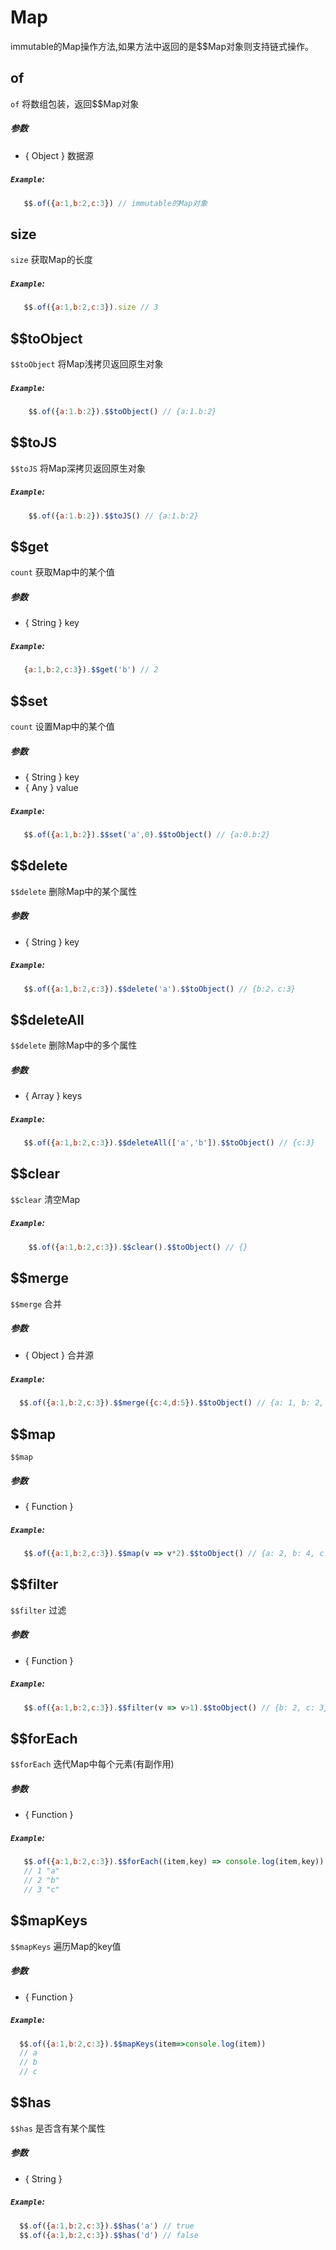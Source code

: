 # Map
immutable的Map操作方法,如果方法中返回的是$$Map对象则支持链式操作。

## of
`of` 将数组包装，返回$$Map对象
##### 参数
* { Object } 数据源
##### `Example`:
```js
   $$.of({a:1,b:2,c:3}) // immutable的Map对象
```

## size
`size` 获取Map的长度
##### `Example`:
```js
   $$.of({a:1,b:2,c:3}).size // 3
```

## $$toObject
`$$toObject` 将Map浅拷贝返回原生对象
##### `Example`:
```js
    $$.of({a:1.b:2}).$$toObject() // {a:1.b:2}
```


## $$toJS
`$$toJS` 将Map深拷贝返回原生对象
##### `Example`:
```js
    $$.of({a:1.b:2}).$$toJS() // {a:1.b:2}
```


## $$get
`count` 获取Map中的某个值
##### 参数
* { String } key
##### `Example`:
```js
   {a:1,b:2,c:3}).$$get('b') // 2
```

## $$set
`count` 设置Map中的某个值
##### 参数
* { String } key
* { Any } value
##### `Example`:
```js
   $$.of({a:1,b:2}).$$set('a',0).$$toObject() // {a:0.b:2}
```


## $$delete
`$$delete` 删除Map中的某个属性
##### 参数
* { String } key
##### `Example`:
```js
   $$.of({a:1,b:2,c:3}).$$delete('a').$$toObject() // {b:2，c:3}
```

## $$deleteAll
`$$delete` 删除Map中的多个属性
##### 参数
* { Array<String> } keys
##### `Example`:
```js
   $$.of({a:1,b:2,c:3}).$$deleteAll(['a','b']).$$toObject() // {c:3}
```


## $$clear
`$$clear` 清空Map

##### `Example`:
```js
    $$.of({a:1,b:2,c:3}).$$clear().$$toObject() // {}
```


## $$merge
`$$merge` 合并
##### 参数
* { Object } 合并源
##### `Example`:
```js
  $$.of({a:1,b:2,c:3}).$$merge({c:4,d:5}).$$toObject() // {a: 1, b: 2, c: 4, d: 5}
```

## $$map
`$$map` 
##### 参数
* { Function }
##### `Example`:
```js
   $$.of({a:1,b:2,c:3}).$$map(v => v*2).$$toObject() // {a: 2, b: 4, c: 6}
```


## $$filter
`$$filter` 过滤
##### 参数
* { Function }
##### `Example`:
```js
   $$.of({a:1,b:2,c:3}).$$filter(v => v>1).$$toObject() // {b: 2, c: 3}
```

## $$forEach
`$$forEach` 迭代Map中每个元素(有副作用)
##### 参数
* { Function }
##### `Example`:
```js
   $$.of({a:1,b:2,c:3}).$$forEach((item,key) => console.log(item,key))
   // 1 "a"
   // 2 "b"
   // 3 "c"
```


## $$mapKeys
`$$mapKeys` 遍历Map的key值
##### 参数
* { Function }
##### `Example`:
```js
  $$.of({a:1,b:2,c:3}).$$mapKeys(item=>console.log(item))
  // a
  // b
  // c
```

## $$has
`$$has` 是否含有某个属性
##### 参数
* { String }
##### `Example`:
```js
  $$.of({a:1,b:2,c:3}).$$has('a') // true
  $$.of({a:1,b:2,c:3}).$$has('d') // false
```